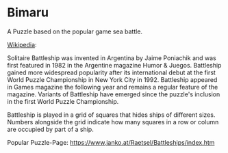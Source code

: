 # Bimaru

A Puzzle based on the popular game sea battle.

[Wikipedia](https://en.wikipedia.org/wiki/Battleship_(puzzle)):

Solitaire Battleship was invented in Argentina by Jaime Poniachik and was first featured in 1982 in the Argentine magazine Humor & Juegos. Battleship gained more widespread popularity after its international debut at the first World Puzzle Championship in New York City in 1992. Battleship appeared in Games magazine the following year and remains a regular feature of the magazine. Variants of Battleship have emerged since the puzzle's inclusion in the first World Puzzle Championship.

Battleship is played in a grid of squares that hides ships of different sizes. Numbers alongside the grid indicate how many squares in a row or column are occupied by part of a ship.

Popular Puzzle-Page: https://www.janko.at/Raetsel/Battleships/index.htm